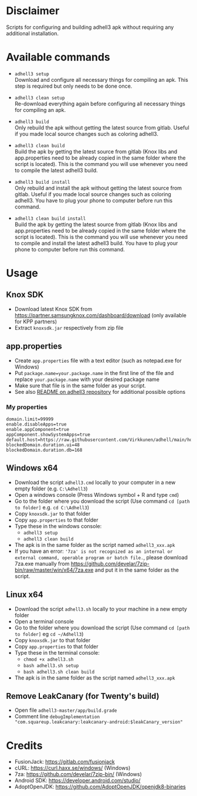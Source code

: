 # Disclaimer
Scripts for configuring and building adhell3 apk without requiring any additional installation.
# Available commands
- `adhell3 setup`<br/>
Download and configure all necessary things for compiling an apk. This step is required but only needs to be done once.

- `adhell3 clean setup`<br/>
Re-download everything again before configuring all necessary things for compiling an apk.

- `adhell3 build`<br/>
Only rebuild the apk without getting the latest source from gitlab. Useful if you made local source changes such as coloring adhell3.

- `adhell3 clean build`<br/>
Build the apk by getting the latest source from gitlab (Knox libs and app.properties need to be already copied in the same folder where the script is located). This is the command you will use whenever you need to compile the latest adhell3 build.

- `adhell3 build install`<br/>
Only rebuild and install the apk without getting the latest source from gitlab. Useful if you made local source changes such as coloring adhell3. You have to plug your phone to computer before run this command.

- `adhell3 clean build install`<br/>
Build the apk by getting the latest source from gitlab (Knox libs and app.properties need to be already copied in the same folder where the script is located). This is the command you will use whenever you need to compile and install the latest adhell3 build. You have to plug your phone to computer before run this command.

# Usage
## Knox SDK
- Download latest Knox SDK from https://partner.samsungknox.com/dashboard/download (only available for KPP partners)
- Extract `knoxsdk.jar` respectively from zip file

## app.properties
- Create `app.properties` file with a text editor (such as notepad.exe for Windows)
- Put `package.name=your.package.name` in the first line of the file and replace `your.package.name` with your desired package name
- Make sure that file is in the same folder as your script.
- See also [README on adhell3 repository](https://gitlab.com/fusionjack/adhell3#customization) for additional possible options

### My properties
```
domain.limit=99999
enable.disableApps=true
enable.appComponent=true
appComponent.showSystemApps=true
default.host=https://raw.githubusercontent.com/Virkkunen/adhell/main/hosts
blockedDomain.duration.ui=48
blockedDomain.duration.db=168
```

## Windows x64
- Download the script `adhell3.cmd` locally to your computer in a new empty folder (e.g. `C:\Adhell3`)
- Open a windows console (Press Windows symbol + R and type `cmd`)
- Go to the folder where you download the script (Use command `cd [path to folder]` e.g. `cd C:\Adhell3`)
- Copy `knoxsdk.jar` to that folder
- Copy `app.properties` to that folder
- Type these in the windows console:
  - `adhell3 setup`
  - `adhell3 clean build`
- The apk is in the same folder as the script named `adhell3_xxx.apk`
- If you have an error: `'7za' is not recognized as an internal or external command, operable program or batch file.`, please download 7za.exe manually from https://github.com/develar/7zip-bin/raw/master/win/x64/7za.exe and put it in the same folder as the script.

## Linux x64
- Download the script `adhell3.sh` locally to your machine in a new empty folder
- Open a terminal console
- Go to the folder where you download the script (Use command `cd [path to folder]` eg `cd ~/Adhell3`)
- Copy `knoxsdk.jar` to that folder
- Copy `app.properties` to that folder
- Type these in the terminal console:
  - `chmod +x adhell3.sh`
  - `bash adhell3.sh setup`
  - `bash adhell3.sh clean build`
- The apk is in the same folder as the script named `adhell3_xxx.apk`

## Remove LeakCanary (for Twenty's build)
- Open file `adhell3-master/app/build.grade`
- Comment line `debugImplementation  "com.squareup.leakcanary:leakcanary-android:$leakCanary_version"`

# Credits
- FusionJack: https://gitlab.com/fusionjack
- cURL: https://curl.haxx.se/windows/ (Windows)
- 7za: https://github.com/develar/7zip-bin/ (Windows)
- Android SDK: https://developer.android.com/studio/
- AdoptOpenJDK: https://github.com/AdoptOpenJDK/openjdk8-binaries

